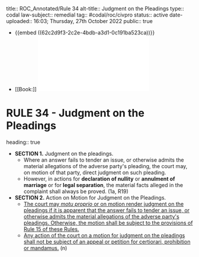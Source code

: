 title:: ROC_Annotated/Rule 34
alt-title:: Judgment on the Pleadings
type:: codal
law-subject:: remedial
tag:: #codal/roc/civpro
status:: active
date-uploaded:: 16:03; Thursday, 27th October 2022
public:: true

- {{embed ((62c2d9f3-2c2e-4bdb-a3d1-0c191ba523ca))}}
- [[Book:]] ![Noche Vol 1, 2021 ed., RULE 34](_RULE34.pdf)
# RULE 34 - Judgment on the Pleadings
heading:: true
- **SECTION 1.** Judgment on the pleadings.
	- Where an answer fails to tender an issue, or otherwise admits the material allegations of the adverse party's pleading, the court may, on motion of that party, direct judgment on such pleading.
	- However, in actions for **declaration of nullity** or **annulment of marriage** or for **legal separation**, the material facts alleged in the complaint shall always be proved. (1a, R19)
- **SECTION 2.** Action on Motion for Judgment on the Pleadings.
	- <ins>The court may *motu proprio* or on motion render judgment on the pleadings if it is apparent that the answer fails to tender an issue, or otherwise admits the material allegations of the adverse party's pleadings. Otherwise, the motion shall be subject to the provisions of Rule 15 of these Rules.</ins>
	- <ins>Any action of the court on a motion for judgment on the pleadings shall not be subject of an appeal or petition for certiorari, prohibition or mandamus.</ins> (n)
